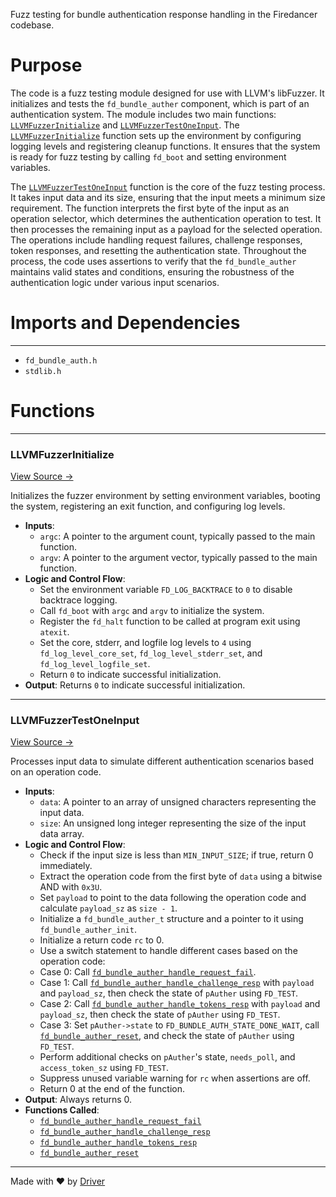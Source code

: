 <!--------------------------------------------------------------------------------->
<!-- IMPORTANT: This file is auto-generated by Driver (https://driver.ai). -------->
<!-- Manual edits may be overwritten on future commits. --------------------------->
<!--------------------------------------------------------------------------------->

Fuzz testing for bundle authentication response handling in the Firedancer codebase.

# Purpose
The code is a fuzz testing module designed for use with LLVM's libFuzzer. It initializes and tests the `fd_bundle_auther` component, which is part of an authentication system. The module includes two main functions: [`LLVMFuzzerInitialize`](<#llvmfuzzerinitialize>) and [`LLVMFuzzerTestOneInput`](<#llvmfuzzertestoneinput>). The [`LLVMFuzzerInitialize`](<#llvmfuzzerinitialize>) function sets up the environment by configuring logging levels and registering cleanup functions. It ensures that the system is ready for fuzz testing by calling `fd_boot` and setting environment variables.

The [`LLVMFuzzerTestOneInput`](<#llvmfuzzertestoneinput>) function is the core of the fuzz testing process. It takes input data and its size, ensuring that the input meets a minimum size requirement. The function interprets the first byte of the input as an operation selector, which determines the authentication operation to test. It then processes the remaining input as a payload for the selected operation. The operations include handling request failures, challenge responses, token responses, and resetting the authentication state. Throughout the process, the code uses assertions to verify that the `fd_bundle_auther` maintains valid states and conditions, ensuring the robustness of the authentication logic under various input scenarios.
# Imports and Dependencies

---
- `fd_bundle_auth.h`
- `stdlib.h`


# Functions

---
### LLVMFuzzerInitialize<!-- {{#callable:LLVMFuzzerInitialize}} -->
[View Source →](<../../../../../src/disco/bundle/fuzz_bundle_auth_resp.c#L12>)

Initializes the fuzzer environment by setting environment variables, booting the system, registering an exit function, and configuring log levels.
- **Inputs**:
    - `argc`: A pointer to the argument count, typically passed to the main function.
    - `argv`: A pointer to the argument vector, typically passed to the main function.
- **Logic and Control Flow**:
    - Set the environment variable `FD_LOG_BACKTRACE` to `0` to disable backtrace logging.
    - Call `fd_boot` with `argc` and `argv` to initialize the system.
    - Register the `fd_halt` function to be called at program exit using `atexit`.
    - Set the core, stderr, and logfile log levels to `4` using `fd_log_level_core_set`, `fd_log_level_stderr_set`, and `fd_log_level_logfile_set`.
    - Return `0` to indicate successful initialization.
- **Output**: Returns `0` to indicate successful initialization.


---
### LLVMFuzzerTestOneInput<!-- {{#callable:LLVMFuzzerTestOneInput}} -->
[View Source →](<../../../../../src/disco/bundle/fuzz_bundle_auth_resp.c#L26>)

Processes input data to simulate different authentication scenarios based on an operation code.
- **Inputs**:
    - `data`: A pointer to an array of unsigned characters representing the input data.
    - `size`: An unsigned long integer representing the size of the input data array.
- **Logic and Control Flow**:
    - Check if the input size is less than `MIN_INPUT_SIZE`; if true, return 0 immediately.
    - Extract the operation code from the first byte of `data` using a bitwise AND with `0x3U`.
    - Set `payload` to point to the data following the operation code and calculate `payload_sz` as `size - 1`.
    - Initialize a `fd_bundle_auther_t` structure and a pointer to it using `fd_bundle_auther_init`.
    - Initialize a return code `rc` to 0.
    - Use a switch statement to handle different cases based on the operation code:
    - Case 0: Call [`fd_bundle_auther_handle_request_fail`](<fd_bundle_auth.c.md#fd_bundle_auther_handle_request_fail>).
    - Case 1: Call [`fd_bundle_auther_handle_challenge_resp`](<fd_bundle_auth.c.md#fd_bundle_auther_handle_challenge_resp>) with `payload` and `payload_sz`, then check the state of `pAuther` using `FD_TEST`.
    - Case 2: Call [`fd_bundle_auther_handle_tokens_resp`](<fd_bundle_auth.c.md#fd_bundle_auther_handle_tokens_resp>) with `payload` and `payload_sz`, then check the state of `pAuther` using `FD_TEST`.
    - Case 3: Set `pAuther->state` to `FD_BUNDLE_AUTH_STATE_DONE_WAIT`, call [`fd_bundle_auther_reset`](<fd_bundle_auth.c.md#fd_bundle_auther_reset>), and check the state of `pAuther` using `FD_TEST`.
    - Perform additional checks on `pAuther`'s state, `needs_poll`, and `access_token_sz` using `FD_TEST`.
    - Suppress unused variable warning for `rc` when assertions are off.
    - Return 0 at the end of the function.
- **Output**: Always returns 0.
- **Functions Called**:
    - [`fd_bundle_auther_handle_request_fail`](<fd_bundle_auth.c.md#fd_bundle_auther_handle_request_fail>)
    - [`fd_bundle_auther_handle_challenge_resp`](<fd_bundle_auth.c.md#fd_bundle_auther_handle_challenge_resp>)
    - [`fd_bundle_auther_handle_tokens_resp`](<fd_bundle_auth.c.md#fd_bundle_auther_handle_tokens_resp>)
    - [`fd_bundle_auther_reset`](<fd_bundle_auth.c.md#fd_bundle_auther_reset>)



---
Made with ❤️ by [Driver](https://www.driver.ai/)